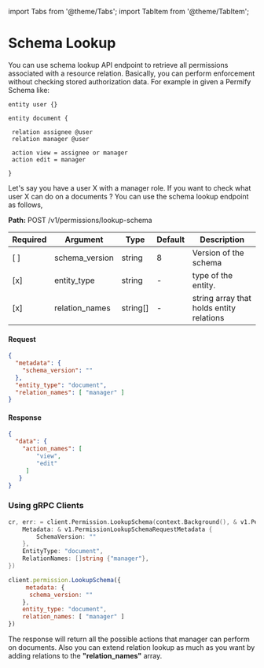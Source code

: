 import Tabs from '@theme/Tabs';
import TabItem from '@theme/TabItem';

# Schema Lookup

You can use schema lookup API endpoint to retrieve all permissions associated with a resource relation. Basically, you can perform enforcement without checking stored authorization data. For example in given a Permify Schema like:

```
entity user {}

entity document { 

 relation assignee @user  
 relation manager @user     
 
 action view = assignee or manager
 action edit = manager
 
}

```

Let's say you have a user X with a manager role. If you want to check what user X can do on a documents ? You can use the schema lookup endpoint as follows,

**Path:** POST /v1/permissions/lookup-schema

| Required | Argument | Type | Default | Description |
|----------|----------|---------|---------|-------------------------------------------------------------------------------------------|
| [ ]   | schema_version | string | 8 | Version of the schema |
| [x]   | entity_type | string | - | type of the entity. 
| [x]   | relation_names | string[] | - | string array that holds entity relations |

#### Request

```json
{
  "metadata": {
    "schema_version": ""
  },
  "entity_type": "document",
  "relation_names": [ "manager" ]
}
```

#### Response

```json
{
  "data": {
    "action_names": [ 
        "view",
        "edit"
     ]
   }
}
```


### Using gRPC Clients

<Tabs>
<TabItem value="go" label="Go">

```go
cr, err: = client.Permission.LookupSchema(context.Background(), & v1.PermissionLookupSchemaRequest {
    Metadata: & v1.PermissionLookupSchemaRequestMetadata {
        SchemaVersion: ""
    },
    EntityType: "document",
    RelationNames: []string {"manager"},
})
```

</TabItem>
<TabItem value="node" label="Node">

```javascript
client.permission.LookupSchema({
     metadata: {
      schema_version: ""
    },
    entity_type: "document",
    relation_names: [ "manager" ]
})
```

</TabItem>
</Tabs>

The response will return all the possible actions that manager can perform on documents. Also you can extend relation lookup as much as you want by adding relations to the **"relation_names"** array.